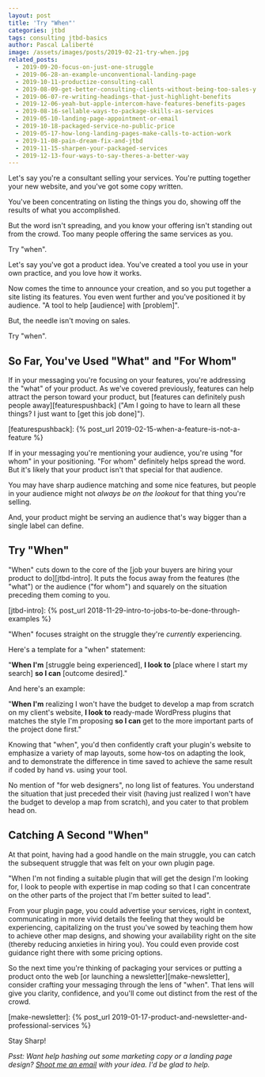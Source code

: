 ```yaml
---
layout: post
title: 'Try "When"'
categories: jtbd
tags: consulting jtbd-basics
author: Pascal Laliberté
image: /assets/images/posts/2019-02-21-try-when.jpg
related_posts:
  - 2019-09-20-focus-on-just-one-struggle
  - 2019-06-28-an-example-unconventional-landing-page
  - 2019-10-11-productize-consulting-call
  - 2019-08-09-get-better-consulting-clients-without-being-too-sales-y
  - 2019-06-07-re-writing-headings-that-just-highlight-benefits
  - 2019-12-06-yeah-but-apple-intercom-have-features-benefits-pages
  - 2019-08-16-sellable-ways-to-package-skills-as-services
  - 2019-05-10-landing-page-appointment-or-email
  - 2019-10-18-packaged-service-no-public-price
  - 2019-05-17-how-long-landing-pages-make-calls-to-action-work
  - 2019-11-08-pain-dream-fix-and-jtbd
  - 2019-11-15-sharpen-your-packaged-services
  - 2019-12-13-four-ways-to-say-theres-a-better-way
---
```


Let's say you're a consultant selling your services. You're putting together your new website, and you've got some copy written.

You've been concentrating on listing the things you do, showing off the results of what you accomplished.

But the word isn't spreading, and you know your offering isn't standing out from the crowd. Too many people offering the same services as you.

Try "when".

Let's say you've got a product idea. You've created a tool you use in your own practice, and you love how it works.

Now comes the time to announce your creation, and so you put together a site listing its features. You even went further and you've positioned it by audience. "A tool to help [audience] with [problem]".

But, the needle isn't moving on sales.

Try "when".

## So Far, You've Used "What" and "For Whom"

If in your messaging you're focusing on your features, you're addressing the "what" of your product. As we've covered previously, features can help attract the person toward your product, but [features can definitely push people away][featurespushback] ("Am I going to have to learn all these things? I just want to [get this job done]").

[featurespushback]: {% post_url 2019-02-15-when-a-feature-is-not-a-feature %}

If in your messaging you're mentioning your audience, you're using "for whom" in your positioning. "For whom" definitely helps spread the word. But it's likely that your product isn't that special for that audience.

You may have sharp audience matching and some nice features, but people in your audience might not _always be on the lookout_ for that thing you're selling.

And, your product might be serving an audience that's way bigger than a single label can define.

## Try "When"

"When" cuts down to the core of the [job your buyers are hiring your product to do][jtbd-intro]. It puts the focus away from the features (the "what") or the audience ("for whom") and squarely on the situation preceding them coming to you.


[jtbd-intro]: {% post_url 2018-11-29-intro-to-jobs-to-be-done-through-examples %}

"When" focuses straight on the struggle they're _currently_ experiencing.

Here's a template for a "when" statement:

"**When I'm** [struggle being experienced], **I look to** [place where I start my search] **so I can** [outcome desired]."

And here's an example:

"**When I'm** realizing I won't have the budget to develop a map from scratch on my client's website, **I look to** ready-made WordPress plugins that matches the style I'm proposing **so I can** get to the more important parts of the project done first."

Knowing that "when", you'd then confidently craft your plugin's website to emphasize a variety of map layouts, some how-tos on adapting the look, and to demonstrate the difference in time saved to achieve the same result if coded by hand vs. using your tool.

No mention of "for web designers", no long list of features. You understand the situation that just preceded their visit (having just realized I won't have the budget to develop a map from scratch), and you cater to that problem head on.

## Catching A Second "When"

At that point, having had a good handle on the main struggle, you can catch the subsequent struggle that was felt on your own plugin page.

"When I'm not finding a suitable plugin that will get the design I'm looking for, I look to people with expertise in map coding so that I can concentrate on the other parts of the project that I'm better suited to lead".

From your plugin page, you could advertise your services, right in context, communicating in more vivid details the feeling that they would be experiencing, capitalizing on the trust you've sowed by teaching them how to achieve other map designs, and showing your availability right on the site (thereby reducing anxieties in hiring you). You could even provide cost guidance right there with some pricing options.

So the next time you're thinking of packaging your services or putting a product onto the web [or launching a newsletter][make-newsletter], consider crafting your messaging through the lens of "when". That lens will give you clarity, confidence, and you'll come out distinct from the rest of the crowd.

[make-newsletter]: {% post_url 2019-01-17-product-and-newsletter-and-professional-services %}

Stay Sharp!

_Psst: Want help hashing out some marketing copy or a landing page design? [Shoot me an email](mailto:pascal@pascallaliberte.me?subject=Let's%20try%20when) with your idea. I'd be glad to help._
